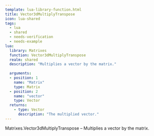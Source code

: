 ```yaml
---
template: lua-library-function.html
title: Vector3dMultiplyTranspose
icon: lua-shared
tags:
  - lua
  - shared
  - needs-verification
  - needs-example
lua:
  library: Matrixes
  function: Vector3dMultiplyTranspose
  realm: shared
  description: "Multiplies a vector by the matrix."
  
  arguments:
  - position: 1
    name: "Matrix"
    type: Matrix
  - position: 2
    name: "vector"
    type: Vector
  returns:
    - type: Vector
      description: "The multiplied vector."
---
```


<div class="lua__search__keywords">
Matrixes.Vector3dMultiplyTranspose &#x2013; Multiplies a vector by the matrix.
</div>
